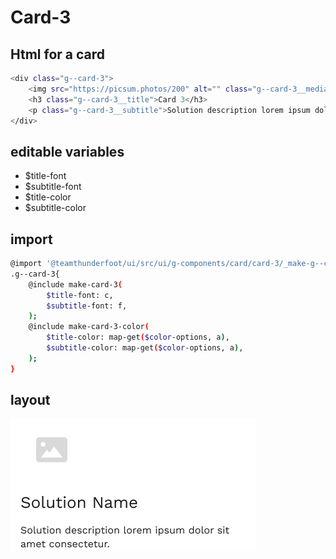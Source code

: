 # Card-3

## Html for a card

```sh
<div class="g--card-3">
    <img src="https://picsum.photos/200" alt="" class="g--card-3__media">
    <h3 class="g--card-3__title">Card 3</h3>
    <p class="g--card-3__subtitle">Solution description lorem ipsum dolor sit amet consectetur.</p>
</div>
```

## editable variables
- $title-font
- $subtitle-font
- $title-color
- $subtitle-color


## import
```sh
@import '@teamthunderfoot/ui/src/ui/g-components/card/card-3/_make-g--card-3';
.g--card-3{
    @include make-card-3(
        $title-font: c,
        $subtitle-font: f,
    );
    @include make-card-3-color(
        $title-color: map-get($color-options, a),
        $subtitle-color: map-get($color-options, a),
    );
}
```

## layout
![alt text][card-3]

[card-3]: /src/img/global-components/card/card-3.png 